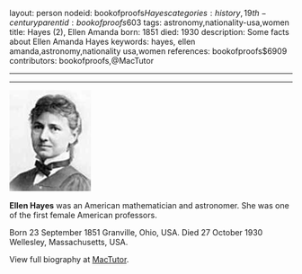 layout: person
nodeid: bookofproofs$Hayes
categories: history,19th-century
parentid: bookofproofs$603
tags: astronomy,nationality-usa,women
title: Hayes (2), Ellen Amanda
born: 1851
died: 1930
description: Some facts about Ellen Amanda Hayes
keywords: hayes, ellen amanda,astronomy,nationality usa,women
references: bookofproofs$6909
contributors: bookofproofs,@MacTutor

---


---

![Hayes.jpg](https://github.com/bookofproofs/bookofproofs.github.io/blob/main/_sources/_assets/images/portraits/Hayes.jpg?raw=true)

**Ellen Hayes** was an American mathematician and astronomer. She was one of the first female American professors.

Born 23 September 1851 Granville, Ohio, USA. Died 27 October 1930 Wellesley, Massachusetts, USA.


View full biography at [MacTutor](https://mathshistory.st-andrews.ac.uk/Biographies/Hayes/).